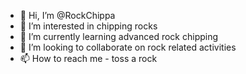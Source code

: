 - 👋 Hi, I’m @RockChippa
- 👀 I’m interested in chipping rocks
- 🌱 I’m currently learning advanced rock chipping
- 💞️ I’m looking to collaborate on rock related activities
- 📫 How to reach me - toss a rock

<!---
RockChippa/RockChippa is a ✨ special ✨ repository because its `README.md` (this file) appears on your GitHub profile.
You can click the Preview link to take a look at your changes.
--->
